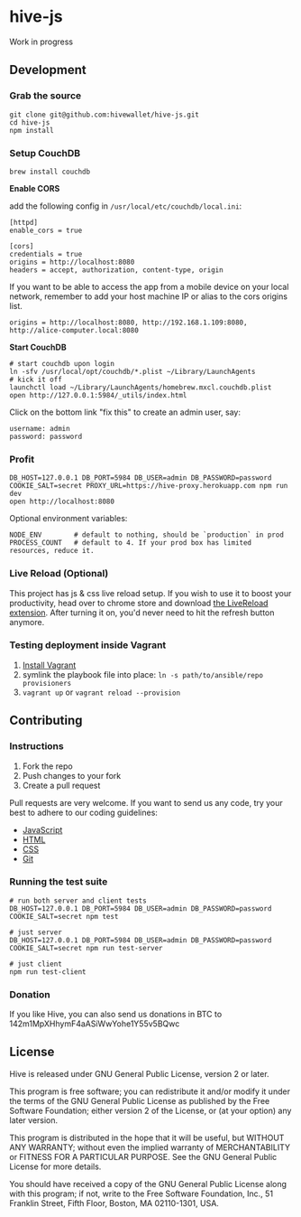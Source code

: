 hive-js
=======

Work in progress

## Development

### Grab the source

    git clone git@github.com:hivewallet/hive-js.git
    cd hive-js
    npm install

### Setup CouchDB

    brew install couchdb

__Enable CORS__

add the following config in `/usr/local/etc/couchdb/local.ini`:

    [httpd]
    enable_cors = true

    [cors]
    credentials = true
    origins = http://localhost:8080
    headers = accept, authorization, content-type, origin

If you want to be able to access the app from a mobile device on your local network, remember to add your host machine IP or alias to the cors origins list.

    origins = http://localhost:8080, http://192.168.1.109:8080, http://alice-computer.local:8080

__Start CouchDB__

    # start couchdb upon login
    ln -sfv /usr/local/opt/couchdb/*.plist ~/Library/LaunchAgents
    # kick it off
    launchctl load ~/Library/LaunchAgents/homebrew.mxcl.couchdb.plist
    open http://127.0.0.1:5984/_utils/index.html

Click on the bottom link "fix this" to create an admin user, say:

    username: admin
    password: password

### Profit

    DB_HOST=127.0.0.1 DB_PORT=5984 DB_USER=admin DB_PASSWORD=password COOKIE_SALT=secret PROXY_URL=https://hive-proxy.herokuapp.com npm run dev
    open http://localhost:8080

Optional environment variables:

    NODE_ENV        # default to nothing, should be `production` in prod
    PROCESS_COUNT   # default to 4. If your prod box has limited resources, reduce it.

### Live Reload (Optional)

This project has js & css live reload setup. If you wish to use it to boost your productivity, head over to chrome store and download [the LiveReload extension](https://chrome.google.com/webstore/detail/livereload/jnihajbhpnppcggbcgedagnkighmdlei). After turning it on, you'd never need to hit the refresh button anymore.

### Testing deployment inside Vagrant

1. [Install Vagrant](http://www.vagrantup.com/downloads.html)
2. symlink the playbook file into place: `ln -s path/to/ansible/repo provisioners`
3. `vagrant up` or `vagrant reload --provision`

## Contributing

### Instructions

1. Fork the repo
2. Push changes to your fork
3. Create a pull request

Pull requests are very welcome. If you want to send us any code, try your best to adhere to our coding guidelines:

- [JavaScript](https://github.com/hivewallet/hive-js/wiki/Hive-JS-coding-style-guide)
- [HTML](https://github.com/hivewallet/hive-js/wiki/Hive-HTML-coding-style-guide)
- [CSS](https://github.com/hivewallet/hive-js/wiki/Hive-CSS-coding-style-guide)
- [Git](https://github.com/hivewallet/hive-js/wiki/Hive-Git-guidelines)

### Running the test suite

    # run both server and client tests
    DB_HOST=127.0.0.1 DB_PORT=5984 DB_USER=admin DB_PASSWORD=password COOKIE_SALT=secret npm test

    # just server
    DB_HOST=127.0.0.1 DB_PORT=5984 DB_USER=admin DB_PASSWORD=password COOKIE_SALT=secret npm run test-server

    # just client
    npm run test-client

### Donation

If you like Hive, you can also send us donations in BTC to 142m1MpXHhymF4aASiWwYohe1Y55v5BQwc

## License

Hive is released under GNU General Public License, version 2 or later.

This program is free software; you can redistribute it and/or modify it under the terms of the GNU General Public License as published by the Free Software Foundation; either version 2 of the License, or (at your option) any later version.

This program is distributed in the hope that it will be useful, but WITHOUT ANY WARRANTY; without even the implied warranty of MERCHANTABILITY or FITNESS FOR A PARTICULAR PURPOSE. See the GNU General Public License for more details.

You should have received a copy of the GNU General Public License along with this program; if not, write to the Free Software Foundation, Inc., 51 Franklin Street, Fifth Floor, Boston, MA 02110-1301, USA.
